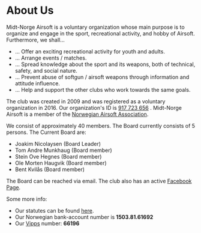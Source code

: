 # About Us
Midt-Norge Airsoft is a voluntary organization whose main purpose is to organize and engage in the sport, recreational activity, and hobby of Airsoft.
Furthermore, we shall...
* ... Offer an exciting recreational activity for youth and adults.
* ... Arrange events / matches.
* ... Spread knowledge about the sport and its weapons, both of technical, safety, and social nature.
* ... Prevent abuse of softgun / airsoft weapons through information and attitude influence.
* ... Help and support the other clubs who work towards the same goals.

The club was created in 2009 and was registered as a voluntary organization in 2016. Our organization's ID is [917 723 656](http://https://w2.brreg.no/enhet/sok/detalj.jsp?orgnr=917723656) .
Midt-Norge Airsoft is a member of the [Norwegian Airsoft Association](http://www.nasf.no).

We consist of approximately 40 members. The Board currently consists of 5 persons.
The Current Board are:
* Joakim Nicolaysen (Board Leader)
* Tom Andre Munkhaug (Board member)
* Stein Ove Hegnes (Board member)
* Ole Morten Haugvik (Board member)
* Bent Kvilås (Board member)

The Board can be reached via <a data-email="ZNhz_AugONWdzi_5gzZdkNYWd">email</a>. The club also has an active [Facebook Page](https://www.facebook.com/groups/198079110278140/).

Some more info:
* Our statutes can be found [here](https://midtnorgeairsoft.no/static/files/vedtekter.mna.v1.0.pdf).
* Our Norwegian bank-account number is **1503.81.61692**
* Our [Vipps](https://www.vipps.no/) number: **66196**